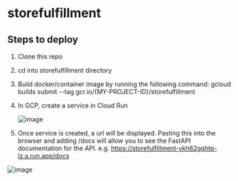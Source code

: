 # storefulfillment

## Steps to deploy
1.  Clone this repo
2.  cd into storefulfillment directory
3.  Build docker/container image by running the following command:  gcloud builds submit --tag gcr.io/{MY-PROJECT-ID}/storefulfillment
4.  In GCP, create a service in Cloud Run

    ![image](https://user-images.githubusercontent.com/95083111/180077623-8b01b1af-d130-49ba-a00d-59f3cf6166e9.png)

5.  Once service is created, a url will be displayed.  Pasting this into the browser and adding /docs will allow you to see the FastAPI documentation for the API.  e.g. https://storefulfillment-ykh62gqhtq-lz.a.run.app/docs

![image](https://user-images.githubusercontent.com/95083111/180078775-3ba331b7-2ffb-47c7-bcd3-2f1a55abc450.png)


